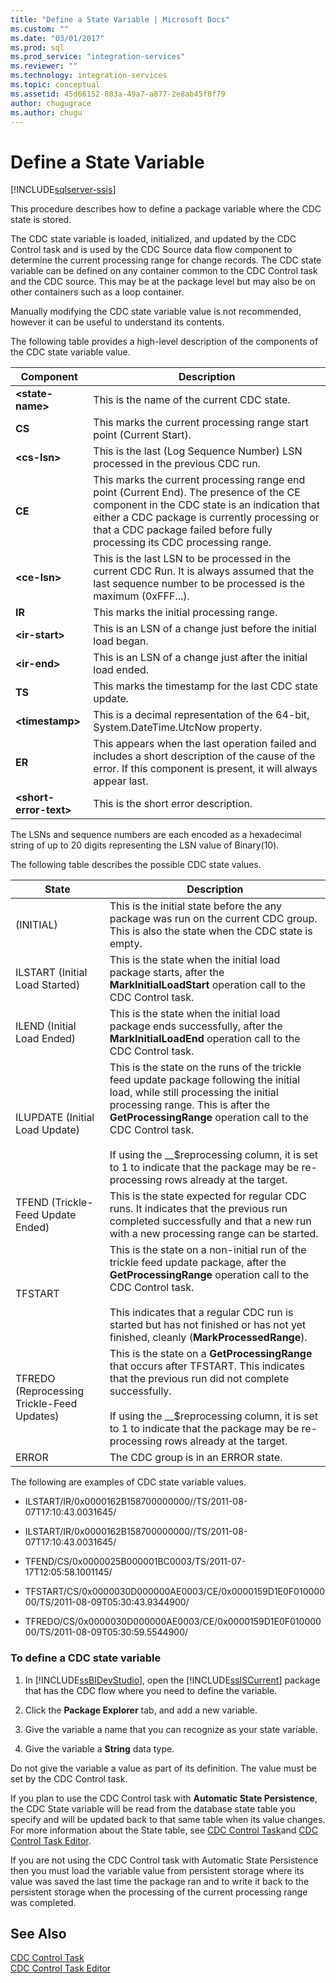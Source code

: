 ```yaml
---
title: "Define a State Variable | Microsoft Docs"
ms.custom: ""
ms.date: "03/01/2017"
ms.prod: sql
ms.prod_service: "integration-services"
ms.reviewer: ""
ms.technology: integration-services
ms.topic: conceptual
ms.assetid: 45d66152-883a-49a7-a877-2e8ab45f8f79
author: chugugrace
ms.author: chugu
---
```

# Define a State Variable

[!INCLUDE[sqlserver-ssis](../../includes/applies-to-version/sqlserver-ssis.md)]


  This procedure describes how to define a package variable where the CDC state is stored.  
  
 The CDC state variable is loaded, initialized, and updated by the CDC Control task and is used by the CDC Source data flow component to determine the current processing range for change records. The CDC state variable can be defined on any container common to the CDC Control task and the CDC source. This may be at the package level but may also be on other containers such as a loop container.  
  
 Manually modifying the CDC state variable value is not recommended, however it can be useful to understand its contents.  
  
 The following table provides a high-level description of the components of the CDC state variable value.  
  
|Component|Description|  
|---------------|-----------------|  
|**\<state-name>**|This is the name of the current CDC state.|  
|**CS**|This marks the current processing range start point (Current Start).|  
|**\<cs-lsn>**|This is the last (Log Sequence Number) LSN processed in the previous CDC run.|  
|**CE**|This marks the current processing range end point (Current End). The presence of the CE component in the CDC state is an indication that either a CDC package is currently processing or that a CDC package failed before fully processing its CDC processing range.|  
|**\<ce-lsn>**|This is the last LSN to be processed in the current CDC Run. It is always assumed that the last sequence number to be processed is the maximum (0xFFF...).|  
|**IR**|This marks the initial processing range.|  
|**\<ir-start>**|This is an LSN of a change just before the initial load began.|  
|**\<ir-end>**|This is an LSN of a change just after the initial load ended.|  
|**TS**|This marks the timestamp for the last CDC state update.|  
|**\<timestamp>**|This is a decimal representation of the 64-bit, System.DateTime.UtcNow property.|  
|**ER**|This appears when the last operation failed and includes a short description of the cause of the error. If this component is present, it will always appear last.|  
|**\<short-error-text>**|This is the short error description.|  
  
 The LSNs and sequence numbers are each encoded as a hexadecimal string of up to 20 digits representing the LSN value of Binary(10).  
  
 The following table describes the possible CDC state values.  
  
|State|Description|  
|-----------|-----------------|  
|(INITIAL)|This is the initial state before the any package was run on the current CDC group. This is also the state when the CDC state is empty.|  
|ILSTART (Initial Load Started)|This is the state when the initial load package starts, after the **MarkInitialLoadStart** operation call to the CDC Control task.|  
|ILEND (Initial Load Ended)|This is the state when the initial load package ends successfully, after the **MarkInitialLoadEnd** operation call to the CDC Control task.|  
|ILUPDATE (Initial Load Update)|This is the state on the runs of the trickle feed update package following the initial load, while still processing the initial processing range. This is after the **GetProcessingRange** operation call to the CDC Control task.<br /><br /> If using the __$reprocessing column, it is set to 1 to indicate that the package may be re-processing rows already at the target.|  
|TFEND (Trickle-Feed Update Ended)|This is the state expected for regular CDC runs. It indicates that the previous run completed successfully and that a new run with a new processing range can be started.|  
|TFSTART|This is the state on a non-initial run of the trickle feed update package, after the **GetProcessingRange** operation call to the CDC Control task.<br /><br /> This indicates that a regular CDC run is started but has not finished or has not yet finished, cleanly (**MarkProcessedRange**).|  
|TFREDO (Reprocessing Trickle-Feed Updates)|This is the state on a **GetProcessingRange** that occurs after TFSTART. This indicates that the previous run did not complete successfully.<br /><br /> If using the __$reprocessing column, it is set to 1 to indicate that the package may be re-processing rows already at the target.|  
|ERROR|The CDC group is in an ERROR state.|  
  
 The following are examples of CDC state variable values.  
  
-   ILSTART/IR/0x0000162B158700000000//TS/2011-08-07T17:10:43.0031645/  
  
-   ILSTART/IR/0x0000162B158700000000//TS/2011-08-07T17:10:43.0031645/  
  
-   TFEND/CS/0x0000025B000001BC0003/TS/2011-07-17T12:05:58.1001145/  
  
-   TFSTART/CS/0x0000030D000000AE0003/CE/0x0000159D1E0F01000000/TS/2011-08-09T05:30:43.9344900/  
  
-   TFREDO/CS/0x0000030D000000AE0003/CE/0x0000159D1E0F01000000/TS/2011-08-09T05:30:59.5544900/  
  
### To define a CDC state variable  
  
1.  In [!INCLUDE[ssBIDevStudio](../../includes/ssbidevstudio-md.md)], open the [!INCLUDE[ssISCurrent](../../includes/ssiscurrent-md.md)] package that has the CDC flow where you need to define the variable.  
  
2.  Click the **Package Explorer** tab, and add a new variable.  
  
3.  Give the variable a name that you can recognize as your state variable.  
  
4.  Give the variable a **String** data type.  
  
 Do not give the variable a value as part of its definition. The value must be set by the CDC Control task.  
  
 If you plan to use the CDC Control task with **Automatic State Persistence**, the CDC State variable will be read from the database state table you specify and will be updated back to that same table when its value changes. For more information about the State table, see [CDC Control Task](../../integration-services/control-flow/cdc-control-task.md)and [CDC Control Task Editor](../../integration-services/control-flow/cdc-control-task-editor.md).  
  
 If you are not using the CDC Control task with Automatic State Persistence then you must load the variable value from persistent storage where its value was saved the last time the package ran and to write it back to the persistent storage when the processing of the current processing range was completed.  
  
## See Also  
 [CDC Control Task](../../integration-services/control-flow/cdc-control-task.md)   
 [CDC Control Task Editor](../../integration-services/control-flow/cdc-control-task-editor.md)  
  
  
